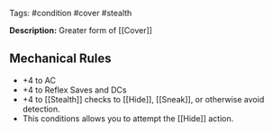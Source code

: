 Tags: #condition #cover #stealth 

**Description:** Greater form of [[Cover]]

## Mechanical Rules

- +4 to AC
- +4 to Reflex Saves and DCs
- +4 to [[Stealth]] checks to [[Hide]], [[Sneak]], or otherwise avoid detection.
- This conditions allows you to attempt the [[Hide]] action.